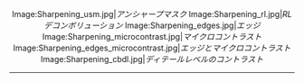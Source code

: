 <div align="center">

Image:Sharpening_usm.jpg\|*アンシャープマスク*
Image:Sharpening_rl.jpg\|*RLデコンボリューション*
Image:Sharpening_edges.jpg\|*エッジ*
Image:Sharpening_microcontrast.jpg\|*マイクロコントラスト*
Image:Sharpening_edges_microcontrast.jpg\|*エッジとマイクロコントラスト*
Image:Sharpening_cbdl.jpg\|*ディテールレベルのコントラスト*

</div>

------------------------------------------------------------------------